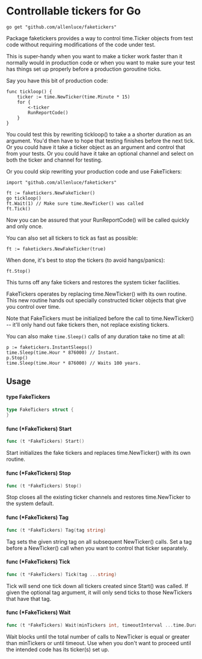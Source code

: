 # Controllable tickers for Go

    go get "github.com/allenluce/faketickers"

Package faketickers provides a way to control time.Ticker objects from test code
without requiring modifications of the code under test.

This is super-handy when you want to make a ticker work faster than it normally
would in production code or when you want to make sure your test has things set
up properly before a production goroutine ticks.

Say you have this bit of production code:

    func tickloop() {
    	ticker := time.NewTicker(time.Minute * 15)
    	for {
    		<-ticker
    		RunReportCode()
    	}
    }

You could test this by rewriting tickloop() to take a a shorter duration as an
argument. You'd then have to hope that testing finishes before the next tick. Or
you could have it take a ticker object as an argument and control that from your
tests. Or you could have it take an optional channel and select on both the
ticker and channel for testing.

Or you could skip rewriting your production code and use FakeTickers:

    import "github.com/allenluce/faketickers"

    ft := faketickers.NewFakeTicker()
    go tickloop()
    ft.Wait(1) // Make sure time.NewTicker() was called
    ft.Tick()

Now you can be assured that your RunReportCode() will be called quickly and only
once.

You can also set all tickers to tick as fast as possible:

    ft := faketickers.NewFakeTicker(true)

When done, it's best to stop the tickers (to avoid hangs/panics):

    ft.Stop()

This turns off any fake tickers and restores the system ticker
facilities.

FakeTickers operates by replacing time.NewTicker() with its own routine. This
new routine hands out specially constructed ticker objects that give you control
over time.

Note that FakeTickers must be initialized before the call to time.NewTicker() --
it'll only hand out fake tickers then, not replace existing tickers.

You can also make `time.Sleep()` calls of any duration take no time at all:

    p := faketickers.InstantSleeps()
    time.Sleep(time.Hour * 876000) // Instant.
    p.Stop()
    time.Sleep(time.Hour * 876000) // Waits 100 years.

## Usage

#### type FakeTickers

```go
type FakeTickers struct {
}
```


#### func (*FakeTickers) Start

```go
func (t *FakeTickers) Start()
```
Start initializes the fake tickers and replaces time.NewTicker() with its own
routine.

#### func (*FakeTickers) Stop

```go
func (t *FakeTickers) Stop()
```
Stop closes all the existing ticker channels and restores time.NewTicker to the
system default.

#### func (*FakeTickers) Tag

```go
func (t *FakeTickers) Tag(tag string)
```
Tag sets the given string tag on all subsequent NewTicker() calls. Set a tag
before a NewTicker() call when you want to control that ticker separately.

#### func (*FakeTickers) Tick

```go
func (t *FakeTickers) Tick(tag ...string)
```
Tick will send one tick down all tickers created since Start() was called. If
given the optional tag argument, it will only send ticks to those NewTickers
that have that tag.

#### func (*FakeTickers) Wait

```go
func (t *FakeTickers) Wait(minTickers int, timeoutInterval ...time.Duration) error
```
Wait blocks until the total number of calls to NewTicker is equal or greater
than minTickers or until timeout. Use when you don't want to proceed until the
intended code has its ticker(s) set up.
